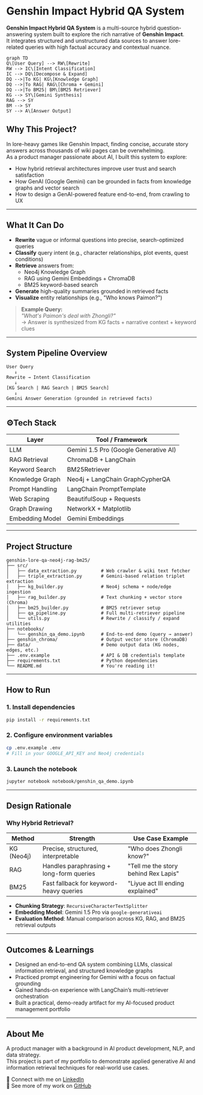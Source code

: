 # Genshin Impact Hybrid QA System

**Genshin Impact Hybrid QA System** is a multi-source hybrid question-answering system built to explore the rich narrative of **Genshin Impact**.  
It integrates structured and unstructured data sources to answer lore-related queries with high factual accuracy and contextual nuance.

```mermaid
graph TD
Q\[User Query] --> RW\[Rewrite]
RW --> IC\[Intent Classification]
IC --> DQ\[Decompose & Expand]
DQ -->|To KG| KG\[Knowledge Graph]
DQ -->|To RAG| RAG\[Chroma + Gemini]
DQ -->|To BM25| BM\[BM25 Retriever]
KG --> SY\[Gemini Synthesis]
RAG --> SY
BM --> SY
SY --> A\[Answer Output]
```

## Why This Project?

In lore-heavy games like Genshin Impact, finding concise, accurate story answers across thousands of wiki pages can be overwhelming.  
As a product manager passionate about AI, I built this system to explore:

- How hybrid retrieval architectures improve user trust and search satisfaction
- How GenAI (Google Gemini) can be grounded in facts from knowledge graphs and vector search
- How to design a GenAI-powered feature end-to-end, from crawling to UX

---

## What It Can Do

- **Rewrite** vague or informal questions into precise, search-optimized queries
- **Classify** query intent (e.g., character relationships, plot events, quest conditions)
- **Retrieve** answers from:
  - Neo4j Knowledge Graph
  - RAG using Gemini Embeddings + ChromaDB
  - BM25 keyword-based search
- **Generate** high-quality summaries grounded in retrieved facts
- **Visualize** entity relationships (e.g., "Who knows Paimon?")

> **Example Query:**  
> _"What's Paimon's deal with Zhongli?"_  
> → Answer is synthesized from KG facts + narrative context + keyword clues

---

## System Pipeline Overview

```text
User Query
   ↓
Rewrite → Intent Classification
   ↓
[KG Search | RAG Search | BM25 Search]
   ↓
Gemini Answer Generation (grounded in retrieved facts)
```

---

## ⚙Tech Stack

| Layer             | Tool / Framework                       |
|-------------------|----------------------------------------|
| LLM               | Gemini 1.5 Pro (Google Generative AI)  |
| RAG Retrieval     | ChromaDB + LangChain                   |
| Keyword Search    | BM25Retriever                          |
| Knowledge Graph   | Neo4j + LangChain GraphCypherQA        |
| Prompt Handling   | LangChain PromptTemplate               |
| Web Scraping      | BeautifulSoup + Requests               |
| Graph Drawing     | NetworkX + Matplotlib                  |
| Embedding Model   | Gemini Embeddings                      |

---

## Project Structure

```plaintext
genshin-lore-qa-neo4j-rag-bm25/
├── src/
│   ├── data_extraction.py         # Web crawler & wiki text fetcher
│   ├── triple_extraction.py       # Gemini-based relation triplet extraction
│   ├── kg_builder.py              # Neo4j schema + node/edge ingestion
│   ├── rag_builder.py             # Text chunking + vector store (Chroma)
│   ├── bm25_builder.py            # BM25 retriever setup
│   ├── qa_pipeline.py             # Full multi-retriever pipeline
│   └── utils.py                   # Rewrite / classify / expand utilities
├── notebooks/
│   └── genshin_qa_demo.ipynb      # End-to-end demo (query → answer)
├── genshin_chroma/                # Output vector store (ChromaDB)
├── data/                          # Demo output data (KG nodes, edges, etc.)
├── .env.example                   # API & DB credentials template
├── requirements.txt               # Python dependencies
└── README.md                      # You're reading it!
```

---

## How to Run

### 1. Install dependencies
```bash
pip install -r requirements.txt
```

### 2. Configure environment variables
```bash
cp .env.example .env
# Fill in your GOOGLE_API_KEY and Neo4j credentials
```

### 3. Launch the notebook
```bash
jupyter notebook notebook/genshin_qa_demo.ipynb
```

---

## Design Rationale

### Why Hybrid Retrieval?

| Method     | Strength                                | Use Case Example                            |
|------------|-----------------------------------------|----------------------------------------------|
| KG (Neo4j) | Precise, structured, interpretable       | "Who does Zhongli know?"                     |
| RAG        | Handles paraphrasing + long-form queries | "Tell me the story behind Rex Lapis"        |
| BM25       | Fast fallback for keyword-heavy queries  | "Liyue act III ending explained"            |

- **Chunking Strategy**: `RecursiveCharacterTextSplitter`  
- **Embedding Model**: Gemini 1.5 Pro via `google-generativeai`  
- **Evaluation Method**: Manual comparison across KG, RAG, and BM25 retrieval outputs

---

## Outcomes & Learnings

- Designed an end-to-end QA system combining LLMs, classical information retrieval, and structured knowledge graphs  
- Practiced prompt engineering for Gemini with a focus on factual grounding  
- Gained hands-on experience with LangChain’s multi-retriever orchestration  
- Built a practical, demo-ready artifact for my AI-focused product management portfolio

---

## About Me

A product manager with a background in AI product development, NLP, and data strategy.  
This project is part of my portfolio to demonstrate applied generative AI and information retrieval techniques for real-world use cases.

📎 Connect with me on [LinkedIn](https://www.linkedin.com/in/chia-wei-chang-94060b1a0/)  
📂 See more of my work on [GitHub](https://github.com/changch223)


